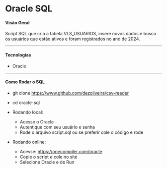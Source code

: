 # Oracle SQL
#### Visão Geral
Script SQL que cria a tabela VLS_USUARIOS, insere novos dados e busca os usuários que estão ativos e foram registrados no ano de 2024.

---
#### Tecnologias 
- Oracle

--- 
#### Como Rodar o SQL
- git clone https://www.github.com/dezoliveira/csv-reader
- cd oracle-sql

- Rodando local:
    - Acesse o Oracle
    - Autentique com seu usuário e senha
    - Rode o arquivo script.sql ou se preferir cole o código e rode


- Rodando online:
    - Acesse: https://onecompiler.com/oracle
    - Copie o script e cole no site
    - Selecione Oracle e de Run

